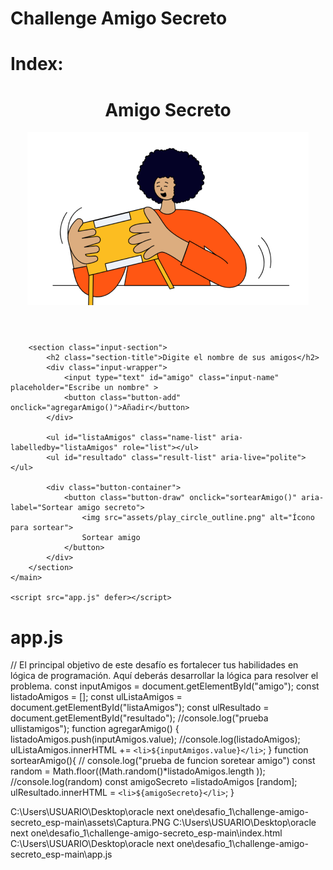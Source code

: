 # Challenge Amigo Secreto


# Index:

<!DOCTYPE html>
<html lang="es">
<head>
    <meta charset="UTF-8">
    <meta name="viewport" content="width=device-width, initial-scale=1.0">
    <link rel="stylesheet" href="style.css">
    <link rel="preconnect" href="https://fonts.googleapis.com">
    <link rel="preconnect" href="https://fonts.gstatic.com" crossorigin>
    <link href="https://fonts.googleapis.com/css2?family=Inter:wght@100;400;700;900&family=Merriweather:ital,wght@0,300;0,400;0,700;0,900;1,300;1,400;1,700;1,900&display=swap" rel="stylesheet">
    <title>Amigo Secreto</title>
</head>

<body>
    <main class="main-content">
        <header class="header-banner">
            <h1 class="main-title">Amigo Secreto</h1>
            <img src="assets/amigo-secreto.png" alt="Imagen representativa de amigo secreto">
        </header>
        
        <section class="input-section">
            <h2 class="section-title">Digite el nombre de sus amigos</h2>
            <div class="input-wrapper">
                <input type="text" id="amigo" class="input-name" placeholder="Escribe un nombre" >
                <button class="button-add" onclick="agregarAmigo()">Añadir</button>
            </div>
           
            <ul id="listaAmigos" class="name-list" aria-labelledby="listaAmigos" role="list"></ul>
            <ul id="resultado" class="result-list" aria-live="polite"></ul>

            <div class="button-container">
                <button class="button-draw" onclick="sortearAmigo()" aria-label="Sortear amigo secreto">
                    <img src="assets/play_circle_outline.png" alt="Ícono para sortear">
                    Sortear amigo
                </button>
            </div>
        </section>
    </main>

    <script src="app.js" defer></script>
</body>
</html>


# app.js


// El principal objetivo de este desafío es fortalecer tus habilidades en lógica de programación. Aquí deberás desarrollar la lógica para resolver el problema.
const inputAmigos = document.getElementById("amigo");
const listadoAmigos = [];
const ulListaAmigos = document.getElementById("listaAmigos");
const ulResultado  = document.getElementById("resultado");
//console.log("prueba ullistamigos");
function agregarAmigo() {    
   listadoAmigos.push(inputAmigos.value); 
   //console.log(listadoAmigos);
   ulListaAmigos.innerHTML += `<li>${inputAmigos.value}</li>`;
}
function sortearAmigo(){
  // console.log("prueba de funcion soretear amigo")
   const random = Math.floor((Math.random()*listadoAmigos.length ));
   //console.log(random)
   const amigoSecreto =listadoAmigos [random];
   ulResultado.innerHTML = `<li>${amigoSecreto}</li>`;
}


C:\Users\USUARIO\Desktop\oracle next one\desafio_1\challenge-amigo-secreto_esp-main\assets\Captura.PNG
C:\Users\USUARIO\Desktop\oracle next one\desafio_1\challenge-amigo-secreto_esp-main\index.html
C:\Users\USUARIO\Desktop\oracle next one\desafio_1\challenge-amigo-secreto_esp-main\app.js


